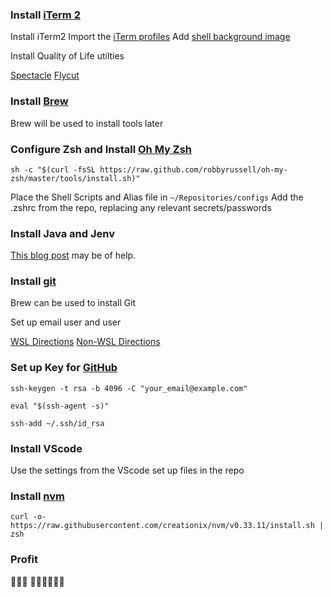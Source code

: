 ### Install [iTerm 2](https://iterm2.com/)

Install iTerm2
Import the [iTerm profiles](https://github.com/illuminatedspace/configs/blob/master/iTerm2Profiles_v1.0.json)
Add [shell background image](https://github.com/illuminatedspace/configs/blob/master/shell/shellBackground.png)


Install Quality of Life utilties

[Spectacle](https://www.spectacleapp.com/)
[Flycut](https://github.com/TermiT/Flycut)


### Install [Brew](https://brew.sh/)

Brew will be used to install tools later


### Configure Zsh and Install [Oh My Zsh](https://ohmyz.sh/)

`sh -c "$(curl -fsSL https://raw.github.com/robbyrussell/oh-my-zsh/master/tools/install.sh)"`

Place the Shell Scripts and Alias file in `~/Repositories/configs`
Add the .zshrc from the repo, replacing any relevant secrets/passwords

### Install Java and Jenv

[This blog post](https://mungingdata.com/java/jenv-multiple-versions-java/) may be of help.


### Install [git](https://git-scm.com/docs/git)

Brew can be used to install Git

Set up email user and user

[WSL Directions](https://docs.microsoft.com/en-us/windows/wsl/tutorials/wsl-git)
[Non-WSL Directions](https://docs.github.com/en/github/getting-started-with-github/set-up-git)


### Set up Key for [GitHub](https://help.github.com/articles/generating-a-new-ssh-key-and-adding-it-to-the-ssh-agent/)

`ssh-keygen -t rsa -b 4096 -C "your_email@example.com"`

`eval "$(ssh-agent -s)"`

`ssh-add ~/.ssh/id_rsa`


### Install VScode

Use the settings from the VScode set up files in the repo


### Install [nvm](https://github.com/creationix/nvm)

`curl -o- https://raw.githubusercontent.com/creationix/nvm/v0.33.11/install.sh | zsh`


### Profit
🎉🎉🎉
👩‍💻👩‍💻👩‍💻
